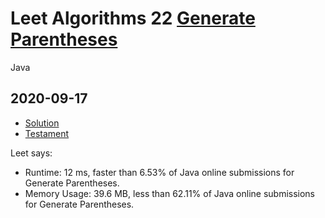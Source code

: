 


# Leet Algorithms 22 [Generate Parentheses](https://leetcode.com/problems/generate-parentheses)
Java


## 2020-09-17
* [Solution](Solution.java)
* [Testament](Testament.java)

Leet says:
* Runtime: 12 ms, faster than 6.53% of Java online submissions for Generate Parentheses.
* Memory Usage: 39.6 MB, less than 62.11% of Java online submissions for Generate Parentheses.
